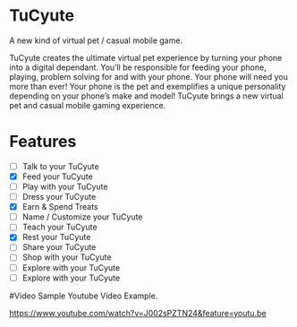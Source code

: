 # TuCyute
A new kind of virtual pet / casual mobile game. 

TuCyute creates the ultimate virtual pet experience by turning your phone into a digital dependant. 
You’ll be responsible for feeding your phone, playing, problem solving for and with your phone. 
Your phone will need you more than ever! 
Your phone is the pet and exemplifies a unique personality depending on your phone’s make and model! 
TuCyute brings a new virtual pet and casual mobile gaming experience. 

# Features

- [ ] Talk to your TuCyute
- [x] Feed your TuCyute
- [ ] Play with your TuCyute
- [ ] Dress your TuCyute
- [x] Earn & Spend Treats
- [ ] Name / Customize your TuCyute
- [ ] Teach your TuCyute
- [x] Rest your TuCyute
- [ ] Share your TuCyute
- [ ] Shop with your TuCyute
- [ ] Explore with your TuCyute
- [ ] Explore with your TuCyute

#Video Sample
Youtube Video Example.

https://www.youtube.com/watch?v=J002sPZTN24&feature=youtu.be
